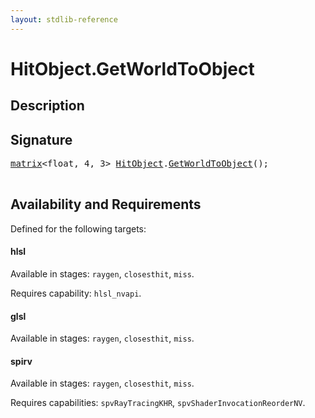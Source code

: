 ```yaml
---
layout: stdlib-reference
---
```


# HitObject\.GetWorldToObject

## Description





## Signature 

<pre>
<a href="index.html" class="code_type">matrix</a>&lt;<span class="code_keyword">float</span>, 4, 3&gt; <a href="index.html" class="code_type">HitObject</a>.<a href="getworldtoobject-038a.html">GetWorldToObject</a>();

</pre>

## Availability and Requirements

Defined for the following targets:

#### hlsl
Available in stages: `raygen`, `closesthit`, `miss`.

Requires capability: `hlsl_nvapi`.
#### glsl
Available in stages: `raygen`, `closesthit`, `miss`.

#### spirv
Available in stages: `raygen`, `closesthit`, `miss`.

Requires capabilities: `spvRayTracingKHR`, `spvShaderInvocationReorderNV`.


